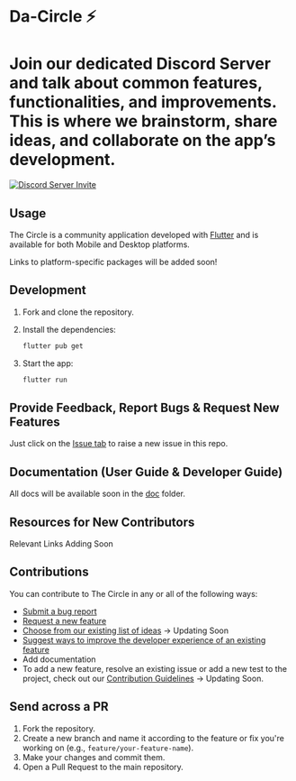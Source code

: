 <!---
![logo](images/logo.png)
-->
# Da-Circle ⚡️
# Join our dedicated Discord Server and talk about common features, functionalities, and improvements. This is where we brainstorm, share ideas, and collaborate on the app’s development.
[![Discord Server Invite](https://img.shields.io/badge/DISCORD-JOIN%20SERVER-5663F7?style=for-the-badge&logo=discord&logoColor=white)](https://discord.com/invite/ye4dYYGM)

## Usage

The Circle is a community application developed with [Flutter](https://flutter.dev/) and is available for both Mobile and Desktop platforms.

Links to platform-specific packages will be added soon!

## Development

1. Fork and clone the repository.
2. Install the dependencies:

    ```bash
    flutter pub get
    ```

3. Start the app:

    ```bash
    flutter run
    ```
## Provide Feedback, Report Bugs & Request New Features

Just click on the [Issue tab](https://github.com/da-Circle/TheCircle-App/issues) to raise a new issue in this repo.

## Documentation (User Guide & Developer Guide)

All docs will be  available soon in the [doc](https://github.com/foss42/apidash/blob/main/doc/) folder.

## Resources for New Contributors
 Relevant Links Adding Soon

## Contributions

You can contribute to The Circle in any or all of the following ways:

- [Submit a bug report](https://github.com/da-Circle/TheCircle-App/issues/new/choose)
- [Request a new feature](https://github.com/foss42/apidash/issues/new/choose)
- [Choose from our existing list of ideas](https://github.com/da-Circle/TheCircle-App/discussions) -> Updating Soon
- [Suggest ways to improve the developer experience of an existing feature](https://github.com/foss42/apidash/issues/new/choose)
- Add documentation
- To add a new feature, resolve an existing issue or add a new test to the project, check out our [Contribution Guidelines](CONTRIBUTING.md) -> Updating Soon.



## Send across a PR

1. Fork the repository.
2. Create a new branch and name it according to the feature or fix you're working on (e.g., `feature/your-feature-name`).
3. Make your changes and commit them.
4. Open a Pull Request to the main repository.



